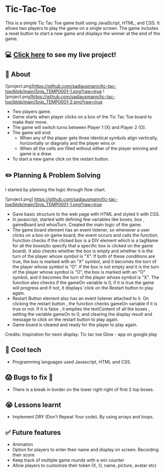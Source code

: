 # Tic-Tac-Toe
This is a simple Tic Tac Toe game built using JavaScript, HTML, and CSS. It allows two players to play the game on a single screen. The game includes a reset button to start a new game and displays the winner at the end of the game.

## :computer: [Click here](https://sadiausmann.github.io/tic-tac-toe/) to see my live project!
## :page_facing_up: About
![project.png]https://github.com/sadiausmann/tic-tac-toe/blob/main/Snip_TEMP0001-1.png?raw=true
![project.png]https://github.com/sadiausmann/tic-tac-toe/blob/main/Snip_TEMP0001-2.png?raw=true

- Two players game.
- Game starts when player clicks on a box of the Tic Tac Toe board to make their move.
- The game will switch turns between Player 1 (X) and Player 2 (O).
- The game will end: 
    - When any of the player gets three identical symbols align vertically, horizontally or diagnally and the player wins or
    - When all the cells are filled without either of the player winning and game is a draw.
- To start a new game click on the restart button.

## :pencil2: Planning & Problem Solving

I started by planning the logic through flow chart.

![project.png] https://github.com/sadiausmann/tic-tac-toe/blob/main/Snip_TEMP0001-1.png?raw=true

- Gave basic structure to the web page with HTML and styled it with CSS.
- In javascript,  started with defining few variables like boxes, box , gameBoard and whosTurn. Created the main logic of the game. 
- The game board element has an event listener, so whenever a user clicks on a box on game board, the event occurs and calls the function. Function checks if the clicked box is a DIV element which is a tagName for all the boxes(to specify that a specific box is clicked on the game board).
It also checks whether the box is empty and whether it is the turn of the player whose symbol is "X". If both of these conditions are true, the box is marked with an "X" symbol, and it becomes the turn of the player whose symbol is "O". If the box is not empty and it is the turn of the player whose symbol is "O", the box is marked with an "O" symbol, and it becomes the turn of the player whose symbol is "X".
The function also checks if the gameOn variable is 0, if it is true the game will progress and if not, it displays 'click on the Restart button to play again.   
- Restart Button element also has an event listener attached to it. On clicking the restart button , the function checks gameOn variable if it is true or not. If it is false , it empties the textContent of all the boxes , setting the variable gameOn to 0, and clearing the display result and message to click on the restart button to play again.
- Game board is cleared and ready for the player to play again.

Credits:
Inspiration for neon display: Tic tac toe Glow - app on google play

## :rocket: Cool tech
- Programming languages used Javascript, HTML and CSS.

## :scream: Bugs to fix :poop:
- There is a break in border on the lower right right of first 2 top boxes.

## :sob: Lessons learnt
- Implement DRY (Don't Repeat Your code). By using arrays and loops.  

## :white_check_mark: Future features
- Animation
- Option for players to enter their name and display on screen. Recording their score
- Keep track of multiple game rounds with a win counter
- Allow players to customize their token (X, O, name, picture, avatar etc)


